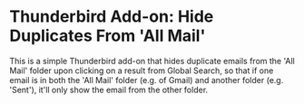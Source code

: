 # Thunderbird Add-on: Hide Duplicates From 'All Mail'
This is a simple Thunderbird add-on that hides duplicate emails from the 'All Mail' folder upon clicking on a result from Global Search, so that if one email is in both the 'All Mail' folder (e.g. of Gmail) and another folder (e.g. 'Sent'), it'll only show the email from the other folder.
